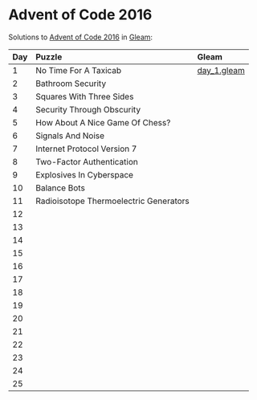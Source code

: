 # Advent of Code 2016

Solutions to [Advent of Code 2016](https://adventofcode.com/2016/) in [Gleam](https://gleam.run/):

| Day  | Puzzle                                 | Gleam                      |
| :--- | :------------------------------------- | :------------------------- |
| 1    | No Time For A Taxicab                  | [day_1.gleam](day_1.gleam) |
| 2    | Bathroom Security                      |                            |
| 3    | Squares With Three Sides               |                            |
| 4    | Security Through Obscurity             |                            |
| 5    | How About A Nice Game Of Chess?        |                            |
| 6    | Signals And Noise                      |                            |
| 7    | Internet Protocol Version 7            |                            |
| 8    | Two-Factor Authentication              |                            |
| 9    | Explosives In Cyberspace               |                            |
| 10   | Balance Bots                           |                            |
| 11   | Radioisotope Thermoelectric Generators |                            |
| 12   |                                        |                            |
| 13   |                                        |                            |
| 14   |                                        |                            |
| 15   |                                        |                            |
| 16   |                                        |                            |
| 17   |                                        |                            |
| 18   |                                        |                            |
| 19   |                                        |                            |
| 20   |                                        |                            |
| 21   |                                        |                            |
| 22   |                                        |                            |
| 23   |                                        |                            |
| 24   |                                        |                            |
| 25   |                                        |                            |

